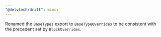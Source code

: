 ```yaml
---
"@delvtech/drift": minor
---
```


Renamed the `BaseTypes` export to `BaseTypeOverrides` to be consistent with the precedent set by `BlockOverrides`.
